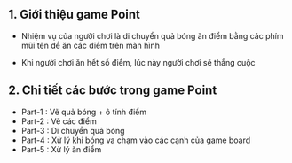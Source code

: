 ## 1. Giới thiệu game Point
- Nhiệm vụ của người chơi là di chuyển quả bóng ăn điểm bằng các phím mũi tên để ăn các điểm trên màn hình

- Khi người chơi ăn hết số điểm, lúc này người chơi sẽ thắng cuộc

## 2. Chi tiết các bước trong game Point

- Part-1 : Vẽ quả bóng + ô tính điểm
- Part-2 : Vẽ các điểm
- Part-3 : Di chuyển quả bóng
- Part-4 : Xử lý khi bóng va chạm vào các cạnh của game board
- Part-5 : Xử lý ăn điểm
